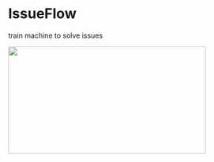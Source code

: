 # IssueFlow
train machine to solve issues

<a href="https://picasaweb.google.com/lh/photo/8Cz2_vNXkuYseXNAU6ZrokBqUQOOouEPWDMkh9NC2yE?feat=embedwebsite"><img src="https://lh3.googleusercontent.com/-Kxre-YhZGuQ/VpHUbn5M25I/AAAAAAAAAMs/FdG-1bybiyQ/s400-Ic42/issueflow.png" height="218" width="400" /></a>
